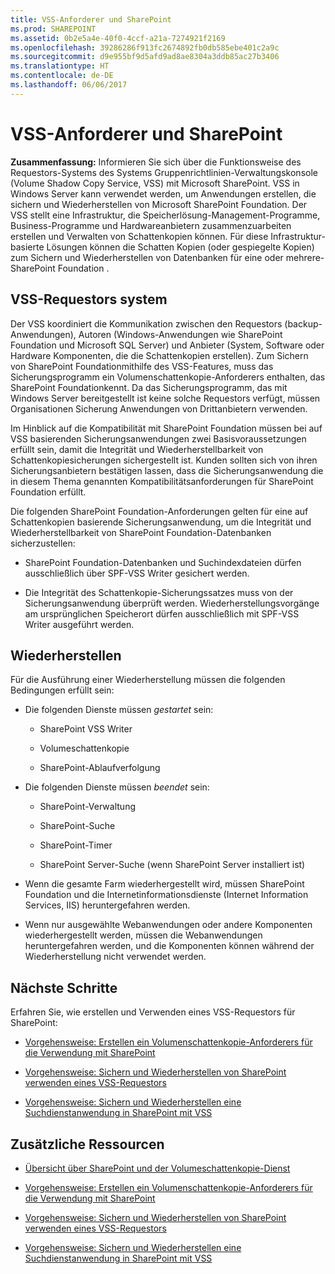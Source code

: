 ```yaml
---
title: VSS-Anforderer und SharePoint
ms.prod: SHAREPOINT
ms.assetid: 0b2e5a4e-40f0-4ccf-a21a-7274921f2169
ms.openlocfilehash: 39286286f913fc2674892fb0db585ebe401c2a9c
ms.sourcegitcommit: d9e955bf9d5afd9ad8ae8304a3ddb85ac27b3406
ms.translationtype: HT
ms.contentlocale: de-DE
ms.lasthandoff: 06/06/2017
---
```

# <a name="vss-requestors-and-sharepoint"></a>VSS-Anforderer und SharePoint
 **Zusammenfassung:** Informieren Sie sich über die Funktionsweise des Requestors-Systems des Systems Gruppenrichtlinien-Verwaltungskonsole (Volume Shadow Copy Service, VSS) mit Microsoft SharePoint. VSS in Windows Server kann verwendet werden, um Anwendungen erstellen, die sichern und Wiederherstellen von Microsoft SharePoint Foundation. Der VSS stellt eine Infrastruktur, die Speicherlösung-Management-Programme, Business-Programme und Hardwareanbietern zusammenzuarbeiten erstellen und Verwalten von Schattenkopien können. Für diese Infrastruktur-basierte Lösungen können die Schatten Kopien (oder gespiegelte Kopien) zum Sichern und Wiederherstellen von Datenbanken für eine oder mehrere- SharePoint Foundation .
  
    
    


## <a name="vss-requestor-system"></a>VSS-Requestors system

Der VSS koordiniert die Kommunikation zwischen den Requestors (backup-Anwendungen), Autoren (Windows-Anwendungen wie SharePoint Foundation und Microsoft SQL Server) und Anbieter (System, Software oder Hardware Komponenten, die die Schattenkopien erstellen). Zum Sichern von SharePoint Foundationmithilfe des VSS-Features, muss das Sicherungsprogramm ein Volumenschattenkopie-Anforderers enthalten, das SharePoint Foundationkennt. Da das Sicherungsprogramm, das mit Windows Server bereitgestellt ist keine solche Requestors verfügt, müssen Organisationen Sicherung Anwendungen von Drittanbietern verwenden.
  
    
    
Im Hinblick auf die Kompatibilität mit SharePoint Foundation müssen bei auf VSS basierenden Sicherungsanwendungen zwei Basisvoraussetzungen erfüllt sein, damit die Integrität und Wiederherstellbarkeit von Schattenkopiesicherungen sichergestellt ist. Kunden sollten sich von ihren Sicherungsanbietern bestätigen lassen, dass die Sicherungsanwendung die in diesem Thema genannten Kompatibilitätsanforderungen für SharePoint Foundation erfüllt.
  
    
    
Die folgenden SharePoint Foundation-Anforderungen gelten für eine auf Schattenkopien basierende Sicherungsanwendung, um die Integrität und Wiederherstellbarkeit von SharePoint Foundation-Datenbanken sicherzustellen: 
  
    
    

- SharePoint Foundation-Datenbanken und Suchindexdateien dürfen ausschließlich über SPF-VSS Writer gesichert werden.
    
  
- Die Integrität des Schattenkopie-Sicherungssatzes muss von der Sicherungsanwendung überprüft werden. Wiederherstellungsvorgänge am ursprünglichen Speicherort dürfen ausschließlich mit SPF-VSS Writer ausgeführt werden.
    
  

## <a name="restoring"></a>Wiederherstellen

Für die Ausführung einer Wiederherstellung müssen die folgenden Bedingungen erfüllt sein:
  
    
    

- Die folgenden Dienste müssen  *gestartet*  sein:
    
  - SharePoint VSS Writer
    
  
  - Volumeschattenkopie
    
  
  - SharePoint-Ablaufverfolgung
    
  
- Die folgenden Dienste müssen  *beendet*  sein:
    
  - SharePoint-Verwaltung
    
  
  - SharePoint-Suche
    
  
  - SharePoint-Timer
    
  
  - SharePoint Server-Suche (wenn SharePoint Server installiert ist)
    
  
- Wenn die gesamte Farm wiederhergestellt wird, müssen SharePoint Foundation und die Internetinformationsdienste (Internet Information Services, IIS) heruntergefahren werden.
    
  
- Wenn nur ausgewählte Webanwendungen oder andere Komponenten wiederhergestellt werden, müssen die Webanwendungen heruntergefahren werden, und die Komponenten können während der Wiederherstellung nicht verwendet werden.
    
  

## <a name="next-steps"></a>Nächste Schritte
<a name="Next"> </a>

Erfahren Sie, wie erstellen und Verwenden eines VSS-Requestors für SharePoint:
  
    
    

-  [Vorgehensweise: Erstellen ein Volumenschattenkopie-Anforderers für die Verwendung mit SharePoint](how-to-create-a-vss-requestor-for-use-with-sharepoint)
    
  
-  [Vorgehensweise: Sichern und Wiederherstellen von SharePoint verwenden eines VSS-Requestors](how-to-back-up-and-restore-sharepoint-using-a-vss-requestor)
    
  
-  [Vorgehensweise: Sichern und Wiederherstellen eine Suchdienstanwendung in SharePoint mit VSS](how-to-back-up-and-restore-a-search-service-application-in-sharepoint-using)
    
  

## <a name="additional-resources"></a>Zusätzliche Ressourcen
<a name="bk_addresources"> </a>


-  [Übersicht über SharePoint und der Volumeschattenkopie-Dienst](overview-of-sharepoint-and-the-volume-shadow-copy-service)
    
  
-  [Vorgehensweise: Erstellen ein Volumenschattenkopie-Anforderers für die Verwendung mit SharePoint](how-to-create-a-vss-requestor-for-use-with-sharepoint)
    
  
-  [Vorgehensweise: Sichern und Wiederherstellen von SharePoint verwenden eines VSS-Requestors](how-to-back-up-and-restore-sharepoint-using-a-vss-requestor)
    
  
-  [Vorgehensweise: Sichern und Wiederherstellen eine Suchdienstanwendung in SharePoint mit VSS](how-to-back-up-and-restore-a-search-service-application-in-sharepoint-using)
    
  

